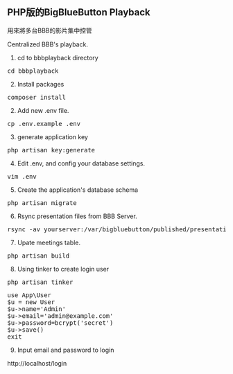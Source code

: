 ## PHP版的BigBlueButton Playback

用來將多台BBB的影片集中控管

Centralized BBB's playback.

1. cd to bbbplayback directory
<pre>
cd bbbplayback
</pre>

2. Install packages
<pre>
composer install
</pre>

2. Add new .env file.
<pre>
cp .env.example .env
</pre>

3. generate application key
<pre>
php artisan key:generate
</pre>

4. Edit .env, and config your database settings.
<pre>
vim .env
</pre>

5. Create the application's database schema 
<pre>
php artisan migrate
</pre>

6. Rsync presentation files from BBB Server. 
<pre>
rsync -av yourserver:/var/bigbluebutton/published/presentation/ storage/app/presentation/
</pre>

7. Upate meetings table. 
<pre>
php artisan build
</pre>

8. Using tinker to create login user
<pre>
php artisan tinker
</pre>

<pre>
use App\User
$u = new User
$u->name='Admin'
$u->email='admin@example.com'
$u->password=bcrypt('secret')
$u->save()
exit
</pre>

9. Input email and password to login

http://localhost/login
